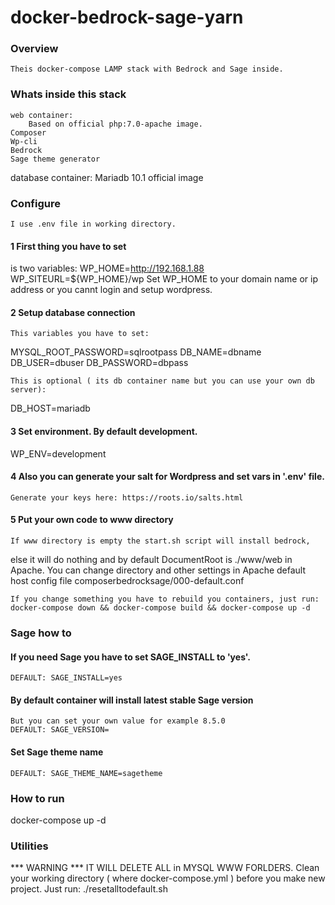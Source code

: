 # docker-bedrock-sage-yarn
### Overview
    Theis docker-compose LAMP stack with Bedrock and Sage inside.

### Whats inside this stack
    web container:
        Based on official php:7.0-apache image.
	Composer
	Wp-cli
	Bedrock
	Sage theme generator

   database container:
	Mariadb 10.1 official image

### Configure
    I use .env file in working directory.
#### 1 First thing you have to set 
is two variables:
	WP_HOME=http://192.168.1.88
	WP_SITEURL=${WP_HOME}/wp
    Set WP_HOME to your domain name or ip address or you cannt login and setup wordpress.

#### 2 Setup database connection
    This variables you have to set:
MYSQL_ROOT_PASSWORD=sqlrootpass
DB_NAME=dbname
DB_USER=dbuser
DB_PASSWORD=dbpass

    This is optional ( its db container name but you can use your own db server):
DB_HOST=mariadb

#### 3 Set environment. By default development.
WP_ENV=development

#### 4 Also you can generate your salt for Wordpress and set vars in '.env' file. 
    Generate your keys here: https://roots.io/salts.html

#### 5 Put your own code to www directory
    If www directory is empty the start.sh script will install bedrock,
else it will do nothing and by default DocumentRoot is ./www/web in Apache.
You can change directory and other settings in Apache default host config file
    composerbedrocksage/000-default.conf

    If you change something you have to rebuild you containers, just run:
    docker-compose down && docker-compose build && docker-compose up -d

### Sage how to

#### If you need Sage you have to set SAGE_INSTALL to 'yes'.
	DEFAULT: SAGE_INSTALL=yes

#### By default container will install latest stable Sage version
    But you can set your own value for example 8.5.0
	DEFAULT: SAGE_VERSION=

#### Set Sage theme name
	DEFAULT: SAGE_THEME_NAME=sagetheme


### How to run
   docker-compose up -d

### Utilities
   *** WARNING *** IT WILL DELETE ALL in MYSQL WWW FORLDERS.
	Clean your working directory ( where docker-compose.yml ) 
before you make new project. Just run: ./resetalltodefault.sh

